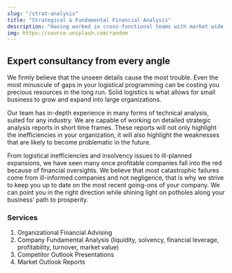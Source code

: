 ```yaml
---
slug: "/strat-analysis"
title: "Strategical & Fundamental Financial Analysis"
description: "Having worked in cross-functional teams with market wide partnerships, we are proud to be…"
img: https://source.unsplash.com/random
---
```


## Expert consultancy from every angle

We firmly believe that the unseen details cause the most trouble. Even the most minuscule of gaps in your logistical programming can be costing you precious resources in the long run. Solid logistics is what allows for small business to grow and expand into large organizations.

Our team has in-depth experience in many forms of technical analysis, suited for any industry. We are capable of working on detailed strategic analysis reports in short time frames. These reports will not only highlight the inefficiencies in your organization, it will also highlight the weaknesses that are likely to become problematic in the future.

From logistical inefficiencies and insolvency issues to ill-planned expansions, we have seen many once profitable companies fall into the red because of financial oversights. We believe that most catastrophic failures come from ill-informed companies and not negligence, that is why we strive to keep you up to date on the most recent going-ons of your company. We can point you in the right direction while shining light on potholes along your business’ path to prosperity.

### Services

<!-- All of our project inquiries go through a detailed screening process to ensure that the magnitude and viability is within our operational capacities. This screen allows us to focus our resources on projects that fit our organizational style the best while safeguarding our quality of work. Our Creative Planning services include: -->

1. Organizational Financial Advising
2. Company Fundamental Analysis (liquidity, solvency, financial leverage, profitability, turnover, market value)
3. Competitor Outlook Presentations
4. Market Outlook Reports
